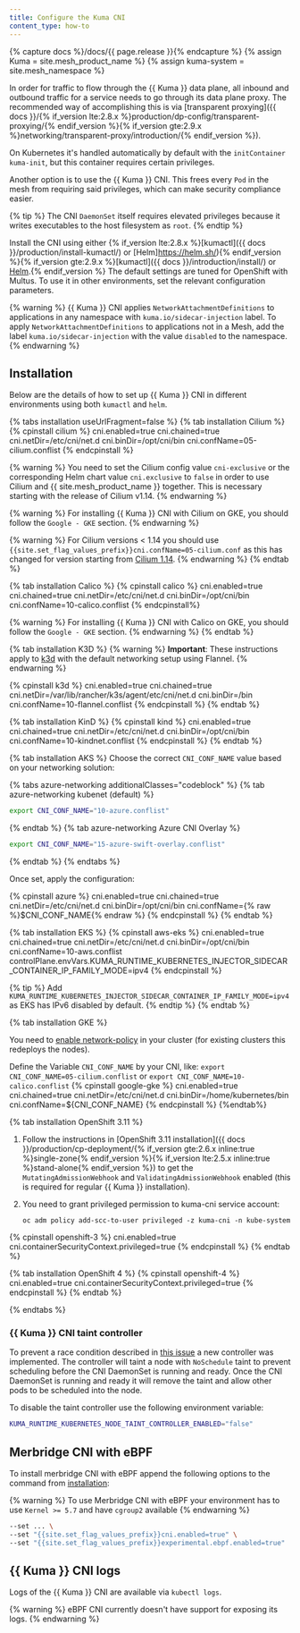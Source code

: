 ```yaml
---
title: Configure the Kuma CNI
content_type: how-to
---
```


{% capture docs %}/docs/{{ page.release }}{% endcapture %}
{% assign Kuma = site.mesh_product_name %}
{% assign kuma-system = site.mesh_namespace %}

In order for traffic to flow through the {{ Kuma }} data plane, all inbound and outbound traffic for a service needs to go through its data plane proxy. The recommended way of accomplishing this is via [transparent proxying]({{ docs }}/{% if_version lte:2.8.x %}production/dp-config/transparent-proxying/{% endif_version %}{% if_version gte:2.9.x %}networking/transparent-proxy/introduction/{% endif_version %}).

On Kubernetes it's handled automatically by default with the `initContainer` `kuma-init`, but this container requires certain privileges.

Another option is to use the {{ Kuma }} CNI. This frees every `Pod` in the mesh from requiring said privileges, which can make security compliance easier.

{% tip %}
The CNI `DaemonSet` itself requires elevated privileges because it writes executables to the host filesystem as `root`.
{% endtip %}

Install the CNI using either {% if_version lte:2.8.x %}[kumactl]({{ docs }}/production/install-kumactl/) or [Helm]https://helm.sh/){% endif_version %}{% if_version gte:2.9.x %}[kumactl]({{ docs }}/introduction/install/) or [Helm](https://helm.sh/).{% endif_version %}
The default settings are tuned for OpenShift with Multus. To use it in other environments, set the relevant configuration parameters.

{% warning %}
{{ Kuma }} CNI applies `NetworkAttachmentDefinitions` to applications in any namespace with `kuma.io/sidecar-injection` label. To apply `NetworkAttachmentDefinitions` to applications not in a Mesh, add the label `kuma.io/sidecar-injection` with the value `disabled` to the namespace.
{% endwarning %}

## Installation

Below are the details of how to set up {{ Kuma }} CNI in different environments using both `kumactl` and `helm`.

{% tabs installation useUrlFragment=false %}
{% tab installation Cilium %}
{% cpinstall cilium %}
cni.enabled=true
cni.chained=true
cni.netDir=/etc/cni/net.d
cni.binDir=/opt/cni/bin
cni.confName=05-cilium.conflist
{% endcpinstall %}

{% warning %}
You need to set the Cilium config value `cni-exclusive` or the corresponding Helm chart value `cni.exclusive` to `false` in order to use Cilium and {{ site.mesh_product_name }} together. This is necessary starting with the release of Cilium v1.14.
{% endwarning %}

{% warning %}
For installing {{ Kuma }} CNI with Cilium on GKE, you should follow the `Google - GKE` section.
{% endwarning %}

{% warning %}
For Cilium versions < 1.14 you should use `{{site.set_flag_values_prefix}}cni.confName=05-cilium.conf` as this has changed for version starting from [Cilium 1.14](https://docs.cilium.io/en/v1.14/operations/upgrade/#id2).
{% endwarning %}
{% endtab %}

{% tab installation Calico %}
{% cpinstall calico %}
cni.enabled=true
cni.chained=true
cni.netDir=/etc/cni/net.d
cni.binDir=/opt/cni/bin
cni.confName=10-calico.conflist
{% endcpinstall%}

{% warning %}
For installing {{ Kuma }} CNI with Calico on GKE, you should follow the `Google - GKE` section.
{% endwarning %}
{% endtab %}

{% tab installation K3D %}
{% warning %}
**Important**: These instructions apply to [k3d](https://k3d.io) with the default networking setup using Flannel.
{% endwarning %}

{% cpinstall k3d %}
cni.enabled=true
cni.chained=true
cni.netDir=/var/lib/rancher/k3s/agent/etc/cni/net.d
cni.binDir=/bin
cni.confName=10-flannel.conflist
{% endcpinstall %}
{% endtab %}

{% tab installation KinD %}
{% cpinstall kind %}
cni.enabled=true
cni.chained=true
cni.netDir=/etc/cni/net.d
cni.binDir=/opt/cni/bin
cni.confName=10-kindnet.conflist
{% endcpinstall %}
{% endtab %}

{% tab installation AKS %}
Choose the correct `CNI_CONF_NAME` value based on your networking solution:  

{% tabs azure-networking additionalClasses="codeblock" %}
{% tab azure-networking kubenet (default) %}
```sh
export CNI_CONF_NAME="10-azure.conflist"
```
{% endtab %}
{% tab azure-networking Azure CNI Overlay %}
```sh
export CNI_CONF_NAME="15-azure-swift-overlay.conflist"
```
{% endtab %}
{% endtabs %}

Once set, apply the configuration:

{% cpinstall azure %}
cni.enabled=true
cni.chained=true
cni.netDir=/etc/cni/net.d
cni.binDir=/opt/cni/bin
cni.confName={% raw %}$CNI_CONF_NAME{% endraw %}
{% endcpinstall %}
{% endtab %}

{% tab installation EKS %}
{% cpinstall aws-eks %}
cni.enabled=true
cni.chained=true
cni.netDir=/etc/cni/net.d
cni.binDir=/opt/cni/bin
cni.confName=10-aws.conflist
controlPlane.envVars.KUMA_RUNTIME_KUBERNETES_INJECTOR_SIDECAR_CONTAINER_IP_FAMILY_MODE=ipv4
{% endcpinstall %}

{% tip %}
Add `KUMA_RUNTIME_KUBERNETES_INJECTOR_SIDECAR_CONTAINER_IP_FAMILY_MODE=ipv4` as EKS has IPv6 disabled by default.
{% endtip %}
{% endtab %}

{% tab installation GKE %}

You need to [enable network-policy](https://cloud.google.com/kubernetes-engine/docs/how-to/network-policy) in your cluster (for existing clusters this redeploys the nodes).

Define the Variable `CNI_CONF_NAME` by your CNI, like: `export CNI_CONF_NAME=05-cilium.conflist` or `export CNI_CONF_NAME=10-calico.conflist`
{% cpinstall google-gke %}
cni.enabled=true
cni.chained=true
cni.netDir=/etc/cni/net.d
cni.binDir=/home/kubernetes/bin
cni.confName=${CNI_CONF_NAME}
{% endcpinstall %}
{%endtab%}

{% tab installation OpenShift 3.11 %}

1. Follow the instructions in [OpenShift 3.11 installation]({{ docs }}/production/cp-deployment/{% if_version gte:2.6.x inline:true %}single-zone{% endif_version %}{% if_version lte:2.5.x inline:true %}stand-alone{% endif_version %}) to get the `MutatingAdmissionWebhook` and `ValidatingAdmissionWebhook` enabled (this is required for regular {{ Kuma }} installation).

2. You need to grant privileged permission to kuma-cni service account:

   ```shell
   oc adm policy add-scc-to-user privileged -z kuma-cni -n kube-system
   ```

{% cpinstall openshift-3 %}
cni.enabled=true
cni.containerSecurityContext.privileged=true
{% endcpinstall %}
{% endtab %}

{% tab installation OpenShift 4 %}
{% cpinstall openshift-4 %}
cni.enabled=true
cni.containerSecurityContext.privileged=true
{% endcpinstall %}
{% endtab %}

{% endtabs %}

### {{ Kuma }} CNI taint controller

To prevent a race condition described in [this issue](https://github.com/kumahq/kuma/issues/4560) a new controller was implemented. The controller will taint a node with `NoSchedule` taint to prevent scheduling before the CNI DaemonSet is running and ready. Once the CNI DaemonSet is running and ready it will remove the taint and allow other pods to be scheduled into the node.

To disable the taint controller use the following environment variable:

```sh
KUMA_RUNTIME_KUBERNETES_NODE_TAINT_CONTROLLER_ENABLED="false"
```

## Merbridge CNI with eBPF

To install merbridge CNI with eBPF append the following options to the command from [installation](#installation):

{% warning %}
To use Merbridge CNI with eBPF your environment has to use `Kernel >= 5.7` and have `cgroup2` available
{% endwarning %}

```sh
--set ... \
--set "{{site.set_flag_values_prefix}}cni.enabled=true" \
--set "{{site.set_flag_values_prefix}}experimental.ebpf.enabled=true"
```

## {{ Kuma }} CNI logs

Logs of the {{ Kuma }} CNI are available via `kubectl logs`.

{% warning %}
eBPF CNI currently doesn't have support for exposing its logs.
{% endwarning %}
